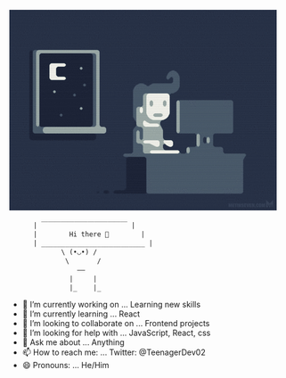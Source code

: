 [![](https://github.com/KacperFiga/KacperFiga/blob/main/code.gif)](#)

          | ￣￣￣￣￣￣￣￣￣￣￣￣￣ |                                 
          |        Hi there 👋        |                                
          | __________________________ |                               
                 \ (•◡•) /                                             
                  \       /                                             
                     ——                                                
                   |     |                                              
                   |_    |_                                                     
           

 - 🔭 I’m currently working on ... Learning new skills
 - 🌱 I’m currently learning ... React
 - 👯 I’m looking to collaborate on ... Frontend projects
 - 🤔 I’m looking for help with ... JavaScript, React, css
 - 💬 Ask me about ... Anything
 - 📫 How to reach me: ... Twitter: @TeenagerDev02
 - 😄 Pronouns: ... He/Him

